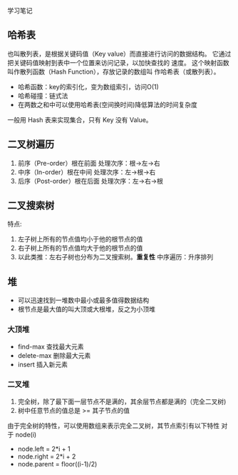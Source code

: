 学习笔记
## 哈希表
也叫散列表，是根据关键码值（Key value）而直接进行访问的数据结构。 它通过把关键码值映射到表中一个位置来访问记录，以加快查找的 速度。 这个映射函数叫作散列函数（Hash Function），存放记录的数组叫 作哈希表（或散列表）。
* 哈希函数：key的索引化，变为数组索引，访问O(1)
* 哈希碰撞：链式法  
* 在两数之和中可以使用哈希表(空间换时间)降低算法的时间复杂度  

一般用 Hash 表来实现集合，只有 Key 没有 Value。
## 二叉树遍历
1. 前序（Pre-order）根在前面 处理次序：根->左->右
2. 中序（In-order）根在中间 处理次序：左->根->右
3. 后序（Post-order）根在后面 处理次序：左->右->根
## 二叉搜索树
特点:  
1. 左子树上所有的节点值均小于他的根节点的值
2. 右子树上所有的节点值均大于他的根节点的值
3. 以此类推：左右子树也分布为二叉搜索树。**重复性** 中序遍历：升序排列
## 堆
* 可以迅速找到一堆数中最小或最多值得数据结构
* 根节点是最大值的叫大顶或大根堆，反之为小顶堆
### 大顶堆
* find-max 查找最大元素
* delete-max 删除最大元素
* insert 插入新元素
### 二叉堆
1. 完全树，除了最下面一层节点不是满的，其余层节点都是满的（完全二叉树)
2. 树中任意节点的值总是 >= 其子节点的值  

由于完全树的特性，可以使用数组来表示完全二叉树，其节点索引有以下特性 对于 node(i)
* node.left = 2*i + 1
* node.right = 2*i + 2
* node.parent = floor((i-1)/2)